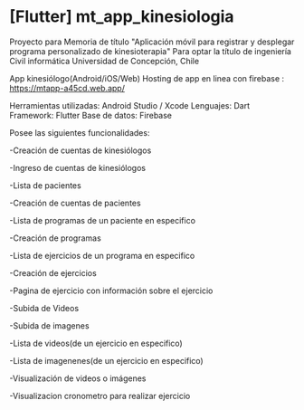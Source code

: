 # [Flutter] mt_app_kinesiologia

Proyecto para Memoria de título "Aplicación móvil para registrar y desplegar programa personalizado de kinesioterapia"
Para optar la título de ingeniería Civil informática Universidad de Concepción, Chile

App kinesiólogo(Android/iOS/Web)
Hosting de app en linea con firebase : https://mtapp-a45cd.web.app/ 

Herramientas utilizadas: Android Studio / Xcode 
Lenguajes: Dart
Framework: Flutter 
Base de datos: Firebase 

Posee las siguientes funcionalidades:  

-Creación de cuentas de kinesiólogos

-Ingreso de cuentas de kinesiólogos

-Lista de pacientes

-Creación de cuentas de pacientes

-Lista de programas de un paciente en especifico

-Creación de programas

-Lista de ejercicios de un programa en especifico

-Creación de ejercicios

-Pagina de ejercicio con información sobre el ejercicio

-Subida de Videos

-Subida de imagenes

-Lista de videos(de un ejercicio en especifico)

-Lista de imagenenes(de un ejercicio en especifico)

-Visualización de videos o imágenes

-Visualizacion cronometro para realizar ejercicio

